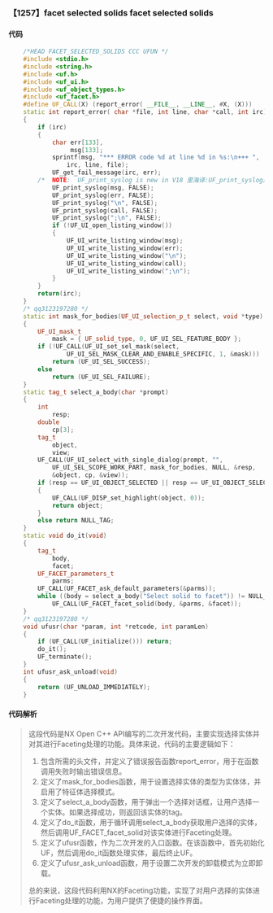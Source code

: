 ### 【1257】facet selected solids facet selected solids

#### 代码

```cpp
    /*HEAD FACET_SELECTED_SOLIDS CCC UFUN */  
    #include <stdio.h>  
    #include <string.h>  
    #include <uf.h>  
    #include <uf_ui.h>  
    #include <uf_object_types.h>  
    #include <uf_facet.h>  
    #define UF_CALL(X) (report_error( __FILE__, __LINE__, #X, (X)))  
    static int report_error( char *file, int line, char *call, int irc)  
    {  
        if (irc)  
        {  
            char err[133],  
                 msg[133];  
            sprintf(msg, "*** ERROR code %d at line %d in %s:\n+++ ",  
                irc, line, file);  
            UF_get_fail_message(irc, err);  
        /*  NOTE:  UF_print_syslog is new in V18 里海译:UF_print_syslog是V18版本中新增的，仅提供翻译，无需其他废话。 */  
            UF_print_syslog(msg, FALSE);  
            UF_print_syslog(err, FALSE);  
            UF_print_syslog("\n", FALSE);  
            UF_print_syslog(call, FALSE);  
            UF_print_syslog(";\n", FALSE);  
            if (!UF_UI_open_listing_window())  
            {  
                UF_UI_write_listing_window(msg);  
                UF_UI_write_listing_window(err);  
                UF_UI_write_listing_window("\n");  
                UF_UI_write_listing_window(call);  
                UF_UI_write_listing_window(";\n");  
            }  
        }  
        return(irc);  
    }  
    /* qq3123197280 */  
    static int mask_for_bodies(UF_UI_selection_p_t select, void *type)  
    {  
        UF_UI_mask_t  
            mask = { UF_solid_type, 0, UF_UI_SEL_FEATURE_BODY };  
        if (!UF_CALL(UF_UI_set_sel_mask(select,  
                UF_UI_SEL_MASK_CLEAR_AND_ENABLE_SPECIFIC, 1, &mask)))  
            return (UF_UI_SEL_SUCCESS);  
        else  
            return (UF_UI_SEL_FAILURE);  
    }  
    static tag_t select_a_body(char *prompt)  
    {  
        int  
            resp;  
        double  
            cp[3];  
        tag_t  
            object,  
            view;  
        UF_CALL(UF_UI_select_with_single_dialog(prompt, "",  
            UF_UI_SEL_SCOPE_WORK_PART, mask_for_bodies, NULL, &resp,  
            &object, cp, &view));  
        if (resp == UF_UI_OBJECT_SELECTED || resp == UF_UI_OBJECT_SELECTED_BY_NAME)  
        {  
            UF_CALL(UF_DISP_set_highlight(object, 0));  
            return object;  
        }  
        else return NULL_TAG;  
    }  
    static void do_it(void)  
    {  
        tag_t  
            body,  
            facet;  
        UF_FACET_parameters_t  
            parms;  
        UF_CALL(UF_FACET_ask_default_parameters(&parms));  
        while ((body = select_a_body("Select solid to facet")) != NULL_TAG)  
            UF_CALL(UF_FACET_facet_solid(body, &parms, &facet));  
    }  
    /* qq3123197280 */  
    void ufusr(char *param, int *retcode, int paramLen)  
    {  
        if (UF_CALL(UF_initialize())) return;  
        do_it();  
        UF_terminate();  
    }  
    int ufusr_ask_unload(void)  
    {  
        return (UF_UNLOAD_IMMEDIATELY);  
    }

```

#### 代码解析

> 这段代码是NX Open C++ API编写的二次开发代码，主要实现选择实体并对其进行Faceting处理的功能。具体来说，代码的主要逻辑如下：
>
> 1. 包含所需的头文件，并定义了错误报告函数report_error，用于在函数调用失败时输出错误信息。
> 2. 定义了mask_for_bodies函数，用于设置选择实体的类型为实体体，并启用了特征体选择模式。
> 3. 定义了select_a_body函数，用于弹出一个选择对话框，让用户选择一个实体。如果选择成功，则返回该实体的tag。
> 4. 定义了do_it函数，用于循环调用select_a_body获取用户选择的实体，然后调用UF_FACET_facet_solid对该实体进行Faceting处理。
> 5. 定义了ufusr函数，作为二次开发的入口函数。在该函数中，首先初始化UF，然后调用do_it函数处理实体，最后终止UF。
> 6. 定义了ufusr_ask_unload函数，用于设置二次开发的卸载模式为立即卸载。
>
> 总的来说，这段代码利用NX的Faceting功能，实现了对用户选择的实体进行Faceting处理的功能，为用户提供了便捷的操作界面。
>

